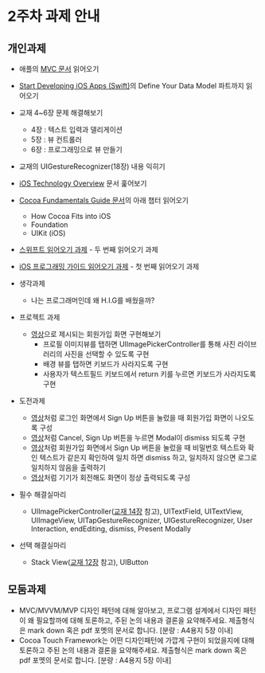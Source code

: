 # 2주차 과제 안내

## 개인과제

* 애플의 [MVC 문서](https://developer.apple.com/library/content/documentation/General/Conceptual/DevPedia-CocoaCore/MVC.html) 읽어오기
* [Start Developing iOS Apps (Swift)](https://developer.apple.com/library/content/referencelibrary/GettingStarted/DevelopiOSAppsSwift/index.html)의 Define Your Data Model 파트까지 읽어오기
* 교재 4~6장 문제 해결해보기
	* 4장 : 텍스트 입력과 델리게이션
	* 5장 : 뷰 컨트롤러
	* 6장 : 프로그래밍으로 뷰 만들기
* 교재의 UIGestureRecognizer(18장) 내용 익히기
* [iOS Technology Overview](https://developer.apple.com/library/content/documentation/Miscellaneous/Conceptual/iPhoneOSTechOverview/Introduction/Introduction.html) 문서 훑어보기
* [Cocoa Fundamentals Guide 문서](reading/cocoa_fundamentals.pdf)의 아래 챕터 읽어오기
	* How Cocoa Fits into iOS
	* Foundation 
	* UIKit (iOS) 
* [스위프트 읽어오기 과제](reading/ios_reading_assignment_swift_2.pdf) - 두 번째 읽어오기 과제
* [iOS 프로그래밍 가이드 읽어오기 과제](reading/ios_reading_assignment_prog_guide_1.pdf) - 첫 번째 읽어오기 과제

* 생각과제
	* 나는 프로그래머인데 왜 H.I.G를 배웠을까?
* 프로젝트 과제
	* [영상](video/signup_view.mov)으로 제시되는 회원가입 화면 구현해보기
		* 프로필 이미지뷰를 탭하면 UIImagePickerController를 통해 사진 라이브러리의 사진을 선택할 수 있도록 구현
		* 배경 뷰를 탭하면 키보드가 사라지도록 구현
		* 사용자가 텍스트필드 키보드에서 return 키를 누르면 키보드가 사라지도록 구현


* 도전과제
	* [영상](video/signup_modal.mov)처럼 로그인 화면에서 Sign Up 버튼을 눌렀을 때 회원가입 화면이 나오도록 구성
	* [영상](video/signup_dismiss.mov)처럼 Cancel, Sign Up 버튼을 누르면 Modal이 dismiss 되도록 구현
	* [영상](video/signup_check_password.mov)처럼 회원가입 화면에서 Sign Up 버튼을 눌렀을 때 비밀번호 텍스트와 확인 텍스트가 같은지 확인하여 일치 하면 dismiss 하고, 일치하지 않으면 로그로 일치하지 않음을 출력하기
	* [영상](video/signup_rotate.mov)처럼 기기가 회전해도 화면이 정상 출력되도록 구성

* 필수 해결실마리
	* UIImagePickerController([교재 14장](#14장) 참고), UITextField, UITextView, UIImageView, UITapGestureRecognizer, UIGestureRecognizer, User Interaction, endEditing, dismiss, Present Modally
* 선택 해결실마리
	* Stack View([교재 12장](#12장) 참고), UIButton


## 모둠과제

* MVC/MVVM/MVP 디자인 패턴에 대해 알아보고, 프로그램 설계에서 디자인 패턴이 왜 필요할까에 대해 토론하고, 주된 논의 내용과 결론을 요약해주세요. 제출형식은 mark down 혹은 pdf 포멧의 문서로 합니다. [분량 : A4용지 5장 이내]
* Cocoa Touch Framework는 어떤 디자인패턴에 가깝게 구현이 되었을지에 대해 토론하고 주된 논의 내용과 결론을 요약해주세요. 제출형식은 mark down 혹은 pdf 포멧의 문서로 합니다. [분량 : A4용지 5장 이내]
